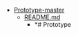 - <a href = "E:\Node_projects\Node_Way\Education\Timur_Video_JS\ind_2\Prototype-master\cat.Prototype-master\dir.Prototype-master.md">Prototype-master</a>
    - <a href = "E:\Node_projects\Node_Way\Education\Timur_Video_JS\ind_2\Prototype-master\README.md">README.md</a>
        - *# Prototype
